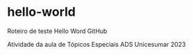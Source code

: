 # hello-world
Roteiro de teste Hello Word GitHub

Atividade da aula de Tópicos Especiais ADS Unicesumar 2023
